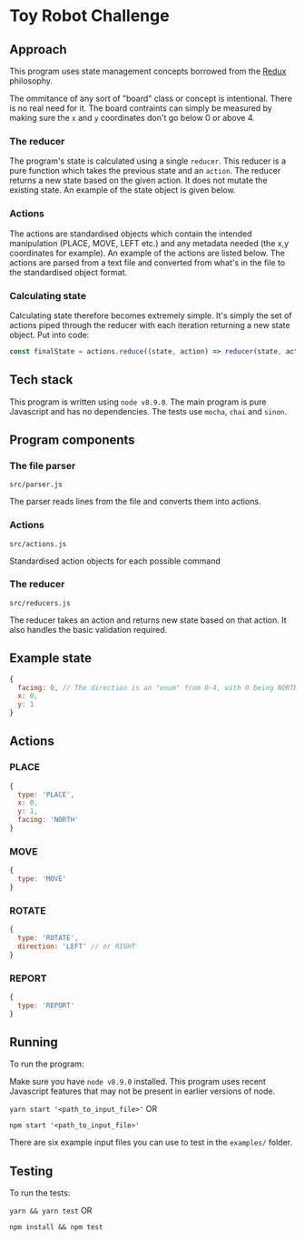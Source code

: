 # Toy Robot Challenge

## Approach
This program uses state management concepts borrowed from the [Redux](http://redux.js.org/docs/introduction/CoreConcepts.html) philosophy.

The ommitance of any sort of "board" class or concept is intentional. There is no real need for it. The board contraints can simply be measured by making sure the `x` and `y` coordinates don't go below 0 or above 4.

### The reducer
The program's state is calculated using a single `reducer`. This reducer is a pure function which takes the previous state and an `action`. The reducer returns a new state based on the given action. It does not mutate the existing state. An example of the state object is given below.

### Actions
The actions are standardised objects which contain the intended manipulation (PLACE, MOVE, LEFT etc.) and any metadata needed (the x,y coordinates for example). An example of the actions are listed below. The actions are parsed from a text file and converted from what's in the file to the standardised object format.

### Calculating state
Calculating state therefore becomes extremely simple. It's simply the set of actions piped through the reducer with each iteration returning a new state object. Put into code:
```js
const finalState = actions.reduce((state, action) => reducer(state, action), initialState)
```

## Tech stack
This program is written using `node v8.9.0`. The main program is pure Javascript and has no dependencies. The tests use `mocha`, `chai` and `sinon`.

## Program components
### The file parser
`src/parser.js`

The parser reads lines from the file and converts them into actions.

### Actions
`src/actions.js`

Standardised action objects for each possible command

### The reducer
`src/reducers.js`

The reducer takes an action and returns new state based on that action. It also handles the basic validation required.


## Example state
```js
{
  facing: 0, // The direction is an "enum" from 0-4, with 0 being NORTH and 4 being WEST
  x: 0,
  y: 1
}
```

## Actions
### PLACE
```js
{
  type: 'PLACE',
  x: 0,
  y: 1,
  facing: 'NORTH'
}
```

### MOVE
```js
{
  type: 'MOVE'
}
```

### ROTATE
```js
{
  type: 'ROTATE',
  direction: 'LEFT' // or RIGHT
}
```

### REPORT
```js
{
  type: 'REPORT'
}
```

## Running
To run the program:

Make sure you have `node v8.9.0` installed. This program uses recent Javascript features that may not be present in earlier versions of node.

`yarn start '<path_to_input_file>'` OR

`npm start '<path_to_input_file>'`

There are six example input files you can use to test in the `examples/` folder.

## Testing
To run the tests:

`yarn && yarn test` OR

`npm install && npm test`
